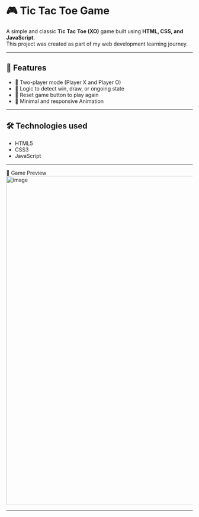 # 🎮 Tic Tac Toe Game

A simple and classic **Tic Tac Toe (XO)** game built using **HTML, CSS, and JavaScript**.  
This project was created as part of my web development learning journey.

---

## 📌 Features

- 👥 Two-player mode (Player X and Player O)
- 🧠 Logic to detect win, draw, or ongoing state
- 🔁 Reset game button to play again
- 🎨 Minimal and responsive Animation

---

## 🛠️ Technologies used

- HTML5  
- CSS3  
- JavaScript 

---
📸 Game Preview
<img width="1912" height="890" alt="image" src="https://github.com/user-attachments/assets/a1dcc228-9db3-498d-9ef7-b5adb36330df" />

---

